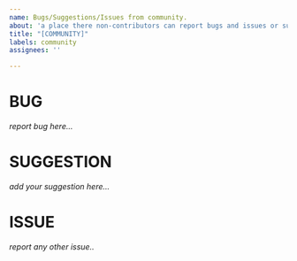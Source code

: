 ```yaml
---
name: Bugs/Suggestions/Issues from community.
about: 'a place there non-contributors can report bugs and issues or suggest new features. '
title: "[COMMUNITY]"
labels: community
assignees: ''

---
```


# BUG 
*report bug here...*
# SUGGESTION
*add your suggestion here...*
# ISSUE
*report any other issue..*
